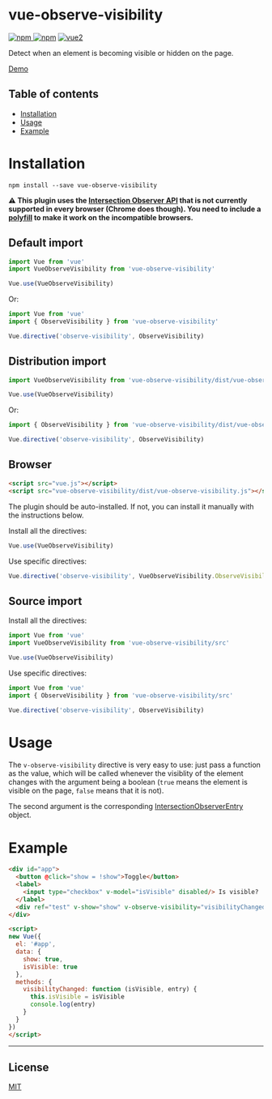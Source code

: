 # vue-observe-visibility

[![npm](https://img.shields.io/npm/v/vue-observe-visibility.svg) ![npm](https://img.shields.io/npm/dm/vue-observe-visibility.svg)](https://www.npmjs.com/package/vue-observe-visibility)
[![vue2](https://img.shields.io/badge/vue-2.x-brightgreen.svg)](https://vuejs.org/)

Detect when an element is becoming visible or hidden on the page.

[Demo](https://jsfiddle.net/Akryum/ppt7endj/)

## Table of contents

- [Installation](#installation)
- [Usage](#usage)
- [Example](#example)

# Installation

```
npm install --save vue-observe-visibility
```

**⚠️ This plugin uses the [Intersection Observer API](https://github.com/WICG/IntersectionObserver) that is not currently supported in every browser (Chrome does though). You need to include a [polyfill](https://github.com/WICG/IntersectionObserver/tree/gh-pages/polyfill) to make it work on the incompatible browsers.**

## Default import

```javascript
import Vue from 'vue'
import VueObserveVisibility from 'vue-observe-visibility'

Vue.use(VueObserveVisibility)
```

Or:

```javascript
import Vue from 'vue'
import { ObserveVisibility } from 'vue-observe-visibility'

Vue.directive('observe-visibility', ObserveVisibility)
```

## Distribution import

```javascript
import VueObserveVisibility from 'vue-observe-visibility/dist/vue-observe-visibility'

Vue.use(VueObserveVisibility)
```

 Or:

```javascript
import { ObserveVisibility } from 'vue-observe-visibility/dist/vue-observe-visibility'

Vue.directive('observe-visibility', ObserveVisibility)
```

## Browser

```html
<script src="vue.js"></script>
<script src="vue-observe-visibility/dist/vue-observe-visibility.js"></script>
```

The plugin should be auto-installed. If not, you can install it manually with the instructions below.

Install all the directives:

```javascript
Vue.use(VueObserveVisibility)
```

Use specific directives:

```javascript
Vue.directive('observe-visibility', VueObserveVisibility.ObserveVisibility)
```

## Source import

Install all the directives:

```javascript
import Vue from 'vue'
import VueObserveVisibility from 'vue-observe-visibility/src'

Vue.use(VueObserveVisibility)
```

Use specific directives:

```javascript
import Vue from 'vue'
import { ObserveVisibility } from 'vue-observe-visibility/src'

Vue.directive('observe-visibility', ObserveVisibility)
```

# Usage

The `v-observe-visibility` directive is very easy to use: just pass a function as the value, which will be called whenever the visiblity of the element changes with the argument being a boolean (`true` means the element is visible on the page, `false` means that it is not).

The second argument is the corresponding [IntersectionObserverEntry](https://developer.mozilla.org/en-US/docs/Web/API/IntersectionObserverEntry) object.

# Example

```html
<div id="app">
  <button @click="show = !show">Toggle</button>
  <label>
    <input type="checkbox" v-model="isVisible" disabled/> Is visible?
  </label>
  <div ref="test" v-show="show" v-observe-visibility="visibilityChanged">Hello world!</div>
</div>

<script>
new Vue({
  el: '#app',
  data: {
    show: true,
    isVisible: true
  },
  methods: {
    visibilityChanged: function (isVisible, entry) {
      this.isVisible = isVisible
      console.log(entry)
    }
  }
})
</script>
```

---

## License

[MIT](http://opensource.org/licenses/MIT)
